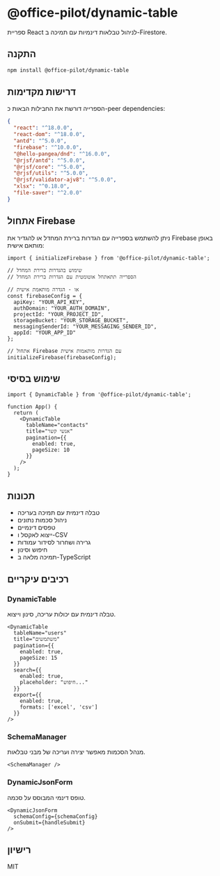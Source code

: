 # @office-pilot/dynamic-table

ספריית React לניהול טבלאות דינמיות עם תמיכה ב-Firestore.

## התקנה

```bash
npm install @office-pilot/dynamic-table
```

## דרישות מקדימות

הספרייה דורשת את החבילות הבאות כ-peer dependencies:

```json
{
  "react": "^18.0.0",
  "react-dom": "^18.0.0",
  "antd": "^5.0.0",
  "firebase": "^10.0.0",
  "@hello-pangea/dnd": "^16.0.0",
  "@rjsf/antd": "^5.0.0",
  "@rjsf/core": "^5.0.0",
  "@rjsf/utils": "^5.0.0",
  "@rjsf/validator-ajv8": "^5.0.0",
  "xlsx": "^0.18.0",
  "file-saver": "^2.0.0"
}
```

## אתחול Firebase

ניתן להשתמש בספרייה עם הגדרות ברירת המחדל או להגדיר את Firebase באופן מותאם אישית:

```tsx
import { initializeFirebase } from '@office-pilot/dynamic-table';

// שימוש בהגדרות ברירת המחדל
// הספרייה תתאתחל אוטומטית עם הגדרות ברירת המחדל

// או - הגדרה מותאמת אישית
const firebaseConfig = {
  apiKey: "YOUR_API_KEY",
  authDomain: "YOUR_AUTH_DOMAIN",
  projectId: "YOUR_PROJECT_ID",
  storageBucket: "YOUR_STORAGE_BUCKET",
  messagingSenderId: "YOUR_MESSAGING_SENDER_ID",
  appId: "YOUR_APP_ID"
};

// אתחול Firebase עם הגדרות מותאמות אישית
initializeFirebase(firebaseConfig);
```

## שימוש בסיסי

```tsx
import { DynamicTable } from '@office-pilot/dynamic-table';

function App() {
  return (
    <DynamicTable
      tableName="contacts"
      title="אנשי קשר"
      pagination={{
        enabled: true,
        pageSize: 10
      }}
    />
  );
}
```

## תכונות

- טבלה דינמית עם תמיכה בעריכה
- ניהול סכמות נתונים
- טפסים דינמיים
- ייצוא לאקסל ו-CSV
- גרירה ושחרור לסידור עמודות
- חיפוש וסינון
- תמיכה מלאה ב-TypeScript

## רכיבים עיקריים

### DynamicTable

טבלה דינמית עם יכולות עריכה, סינון וייצוא.

```tsx
<DynamicTable
  tableName="users"
  title="משתמשים"
  pagination={{
    enabled: true,
    pageSize: 15
  }}
  search={{
    enabled: true,
    placeholder: "חיפוש..."
  }}
  export={{
    enabled: true,
    formats: ['excel', 'csv']
  }}
/>
```

### SchemaManager

מנהל הסכמות מאפשר יצירה ועריכה של מבני טבלאות.

```tsx
<SchemaManager />
```

### DynamicJsonForm

טופס דינמי המבוסס על סכמה.

```tsx
<DynamicJsonForm
  schemaConfig={schemaConfig}
  onSubmit={handleSubmit}
/>
```

## רישיון

MIT